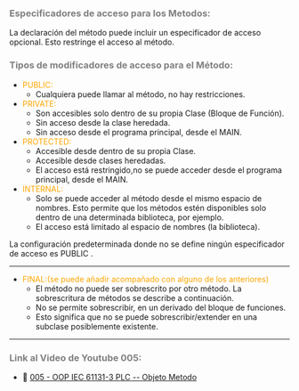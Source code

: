 ### <span style="color:grey">Especificadores de acceso para los Metodos:</span>
La declaración del método puede incluir un especificador de acceso opcional. Esto restringe el acceso al método.
### <span style="color:grey">Tipos de modificadores de acceso para el Método:</span>
- <span style="color:orange">PUBLIC:</span> 
	- Cualquiera puede llamar al método, no hay restricciones.
- <span style="color:orange">PRIVATE:</span> 
    - Son accesibles solo dentro de su propia Clase (Bloque de Función).
    - Sin acceso desde la clase heredada.
    - Sin acceso desde el programa principal, desde el MAIN.
- <span style="color:orange">PROTECTED:</span> 
    - Accesible desde dentro de su propia Clase.
    - Accesible desde clases heredadas.
    - El acceso está restringido,no se puede acceder desde el programa principal, desde el MAIN.
- <span style="color:orange">INTERNAL:</span> 
    - Solo se puede acceder al método desde el mismo espacio de nombres. Esto permite que los métodos estén disponibles solo dentro de una determinada biblioteca, por ejemplo.
    - El acceso está limitado al espacio de nombres (la biblioteca).
    
La configuración predeterminada donde no se define ningún especificador de acceso es PUBLIC .    
***
- <span style="color:orange">FINAL:(se puede añadir acompañado con alguno de los anteriores)</span> 
    - El método no puede ser sobrescrito por otro método. La sobrescritura de métodos se describe a continuación.
    - No se permite sobrescribir, en un derivado del bloque de funciones. 
    - Esto significa que no se puede sobrescribir/extender en una subclase posiblemente existente.

***
### <span style="color:grey">Link al Video de Youtube 005:</span>
- 🔗 [005 - OOP IEC 61131-3 PLC -- Objeto Metodo](https://youtu.be/fa0tUTICVF0)

